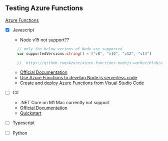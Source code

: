 ## Testing Azure Functions

[Azure Functions](https://docs.microsoft.com/en-us/azure/azure-functions/)

- [x] Javascript
  - Node v15 not support??
  ```ts
    // only the below verions of Node are supported
    var supportedVersions:string[] = ["v8", "v10", "v12", "v14"]
    
    //  https://github.com/Azure/azure-functions-nodejs-worker/blob/v2.1.0/src/nodejsWorker.ts
     ```
  - [Official Documentation](https://docs.microsoft.com/en-gb/azure/developer/javascript/)
  - [Use Azure Functions to develop Node.js serverless code](https://docs.microsoft.com/en-gb/azure/developer/javascript/how-to/develop-serverless-apps)
  - [Create and deploy Azure Functions from Visual Studio Code](https://docs.microsoft.com/en-gb/azure/developer/javascript/tutorial/tutorial-vscode-serverless-node-install?tabs=bash)
- [ ] C#
  - .NET Core on M1 Mac currently not support
  - [Official Documentation](https://docs.microsoft.com/en-us/azure/azure-functions/functions-overview)
  - [Quickstart](https://docs.microsoft.com/en-us/azure/azure-functions/create-first-function-vs-code-csharp)
- [ ] Typescript
- [ ] Python

